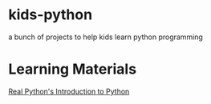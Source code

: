 # kids-python
a bunch of projects to help kids learn python programming

# Learning Materials

[Real Python's Introduction to Python](https://realpython.com/learning-paths/python3-introduction/)